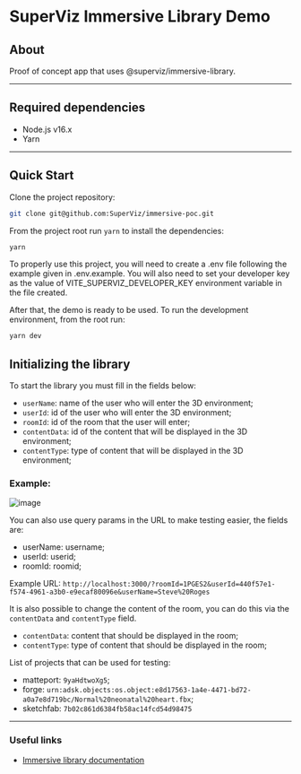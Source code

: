 # SuperViz Immersive Library Demo

## About
Proof of concept app that uses @superviz/immersive-library.


---
## Required dependencies

* Node.js v16.x
* Yarn

---

## Quick Start

Clone the project repository:

```bash
git clone git@github.com:SuperViz/immersive-poc.git
```

From the project root run `yarn` to install the dependencies:

```bash
yarn
```

To properly use this project, you will need to create a .env file following the example given in .env.example.
You will also need to set your developer key as the value of VITE_SUPERVIZ_DEVELOPER_KEY environment variable in the file created.

After that, the demo is ready to be used. To run the development environment, from the root run:

```bash
yarn dev
```

## Initializing the library

To start the library you must fill in the fields below:

* `userName`: name of the user who will enter the 3D environment;
* `userId`: id of the user who will enter the 3D environment;
* `roomId`: id of the room that the user will enter;
* `contentData`: id of the content that will be displayed in the 3D environment;
* `contentType`: type of content that will be displayed in the 3D environment;


### Example:

![image](https://user-images.githubusercontent.com/49524331/175338753-9851f0ee-ba69-49e1-a914-90324725718f.png)



You can also use query params in the URL to make testing easier, the fields are:

  * userName: username;
  * userId: userid;
  * roomId: roomid;

Example URL: `http://localhost:3000/?roomId=1PGES2&userId=440f57e1-f574-4961-a3b0-e9ecaf80096e&userName=Steve%20Roges`




It is also possible to change the content of the room, you can do this via the `contentData` and `contentType` field.

* `contentData`: content that should be displayed in the room;
* `contentType`: type of content that should be displayed in the room;

List of projects that can be used for testing:

* matteport: `9yaHdtwoXg5`;
* forge: `urn:adsk.objects:os.object:e8d17563-1a4e-4471-bd72-a0a7e8d719bc/Normal%20neonatal%20heart.fbx`;
* sketchfab: `7b02c861d6384fb58ac14fcd54d98475`

---
### Useful links

* [Immersive library documentation](https://www.npmjs.com/package/@superviz/immersive-library)